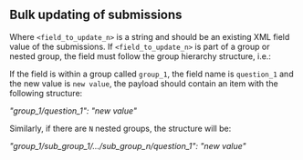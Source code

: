 ## Bulk updating of submissions

Where `<field_to_update_n>` is a string and should be an existing XML field value of the submissions.
If `<field_to_update_n>` is part of a group or nested group, the field must follow the group hierarchy
structure, i.e.:

If the field is within a group called `group_1`, the field name is `question_1` and the new value is `new value`,
the payload should contain an item with the following structure:

*"group_1/question_1": "new value"*


Similarly, if there are `N` nested groups, the structure will be:

*"group_1/sub_group_1/.../sub_group_n/question_1": "new value"*
